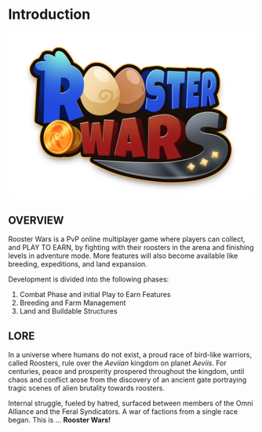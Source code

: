 # Introduction

<!-- Logo Banner -->
<img src="images/rw-logo.png" alt="logo" class="logo-banner">

## OVERVIEW

Rooster Wars is a PvP online multiplayer game where players can collect, and PLAY TO EARN, by fighting with their roosters in the arena and finishing levels in adventure mode. More features will also become available like breeding, expeditions, and land expansion.

Development is divided into the following phases:

1. Combat Phase and initial Play to Earn Features
2. Breeding and Farm Management
3. Land and Buildable Structures

## LORE

In a universe where humans do not exist, a proud race of bird-like warriors, called Roosters, rule over the _Aeviian_ kingdom on planet _Aeviis_. For centuries, peace and prosperity prospered throughout the kingdom, until chaos and conflict arose from the discovery of an ancient gate portraying tragic scenes of alien brutality towards roosters.

Internal struggle, fueled by hatred, surfaced between members of the Omni Alliance and the Feral Syndicators. A war of factions from a single race began. This is … **Rooster Wars!**

